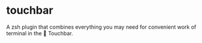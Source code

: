 # touchbar
A zsh plugin that combines everything you may need for convenient work of terminal in the :apple: Touchbar.

